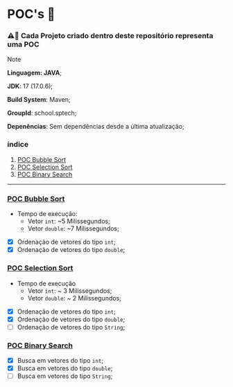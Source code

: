 # POC's 📝

### ⚠️🚨 Cada Projeto criado dentro deste repositório representa uma POC

>[!NOTE]
> **Linguagem: JAVA**;
>
> **JDK**: 17 (17.0.6);
>
> **Build System**: Maven;
>
> **GroupId**: school.sptech;
>
> **Depenências**: Sem dependências desde a última atualização;

### índice
1. [POC Bubble Sort](#bubbleSort)
2. [POC Selection Sort](#SelectionSort)
3. [POC Binary Search](#binarySearch)

---
<div id="bubbleSort"></div>

### [POC Bubble Sort](https://github.com/Grupo-6-Projeto-Volt/POCs/tree/main/poc-bobble-sort)
- Tempo de execução:
    - Vetor `int`: ~5 Milissegundos;
    - Vetor `double`: ~7 Milissegundos;  
- [x] Ordenação de vetores do tipo `int`;
- [x] Ordenação de vetores do tipo `double`;

<div id="SelectionSort"></div>

### [POC Selection Sort](https://github.com/Grupo-6-Projeto-Volt/POCs/tree/main/poc-selection-sort)
- Tempo de execução
    - Vetor `int`: ~ 3 Milissegundos;
    - Vetor `double`: ~ 2 Milissegundos;
- [x] Ordenação de vetores do tipo `int`;
- [x] Ordenação de vetores do tipo `double`;
- [ ] Ordenação de vetores do tipo `String`;

<div id="binarySearch"></div>

### [POC Binary Search](https://github.com/Grupo-6-Projeto-Volt/POCs/tree/main/poc-binary-search)
- [x] Busca em vetores do tipo `int`;
- [x] Busca em vetores do tipo `double`;
- [ ] Busca em vetores do tipo `String`;
